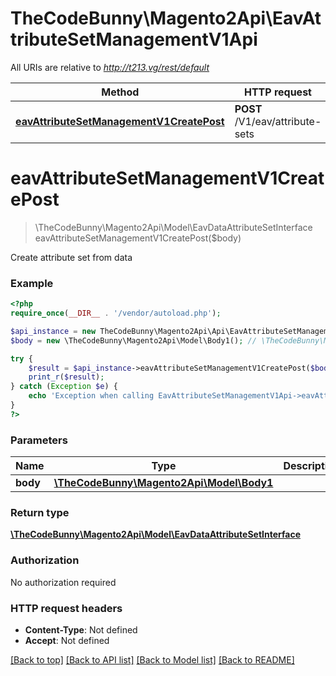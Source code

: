 # TheCodeBunny\Magento2Api\EavAttributeSetManagementV1Api

All URIs are relative to *http://t213.vg/rest/default*

Method | HTTP request | Description
------------- | ------------- | -------------
[**eavAttributeSetManagementV1CreatePost**](EavAttributeSetManagementV1Api.md#eavAttributeSetManagementV1CreatePost) | **POST** /V1/eav/attribute-sets | 


# **eavAttributeSetManagementV1CreatePost**
> \TheCodeBunny\Magento2Api\Model\EavDataAttributeSetInterface eavAttributeSetManagementV1CreatePost($body)



Create attribute set from data

### Example
```php
<?php
require_once(__DIR__ . '/vendor/autoload.php');

$api_instance = new TheCodeBunny\Magento2Api\Api\EavAttributeSetManagementV1Api();
$body = new \TheCodeBunny\Magento2Api\Model\Body1(); // \TheCodeBunny\Magento2Api\Model\Body1 | 

try {
    $result = $api_instance->eavAttributeSetManagementV1CreatePost($body);
    print_r($result);
} catch (Exception $e) {
    echo 'Exception when calling EavAttributeSetManagementV1Api->eavAttributeSetManagementV1CreatePost: ', $e->getMessage(), PHP_EOL;
}
?>
```

### Parameters

Name | Type | Description  | Notes
------------- | ------------- | ------------- | -------------
 **body** | [**\TheCodeBunny\Magento2Api\Model\Body1**](../Model/\TheCodeBunny\Magento2Api\Model\Body1.md)|  | [optional]

### Return type

[**\TheCodeBunny\Magento2Api\Model\EavDataAttributeSetInterface**](../Model/EavDataAttributeSetInterface.md)

### Authorization

No authorization required

### HTTP request headers

 - **Content-Type**: Not defined
 - **Accept**: Not defined

[[Back to top]](#) [[Back to API list]](../../README.md#documentation-for-api-endpoints) [[Back to Model list]](../../README.md#documentation-for-models) [[Back to README]](../../README.md)

